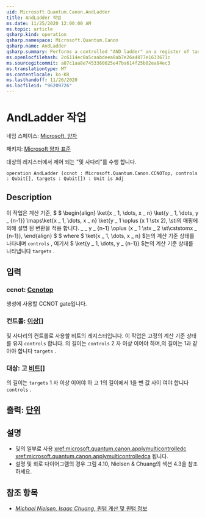 ```yaml
---
uid: Microsoft.Quantum.Canon.AndLadder
title: AndLadder 작업
ms.date: 11/25/2020 12:00:00 AM
ms.topic: article
qsharp.kind: operation
qsharp.namespace: Microsoft.Quantum.Canon
qsharp.name: AndLadder
qsharp.summary: Performs a controlled "AND ladder" on a register of target qubits.
ms.openlocfilehash: 2c6114ec8a5caabdeea8ab7e26a4877e1633671c
ms.sourcegitcommit: a87c1aa8e7453360025e47ba614f25b02ea84ec3
ms.translationtype: MT
ms.contentlocale: ko-KR
ms.lasthandoff: 11/26/2020
ms.locfileid: "96209726"
---
```

# <a name="andladder-operation"></a>AndLadder 작업

네임 스페이스: [Microsoft. 양자](xref:Microsoft.Quantum.Canon)

패키지: [Microsoft 양자 표준](https://nuget.org/packages/Microsoft.Quantum.Standard)


대상의 레지스터에서 제어 되는 "및 사다리"를 수행 합니다.

```qsharp
operation AndLadder (ccnot : Microsoft.Quantum.Canon.CCNOTop, controls : Qubit[], targets : Qubit[]) : Unit is Adj
```


## <a name="description"></a>Description

이 작업은 계산 기준, $ $ \begin{align} \ket{x \_ 1, \dots, x \_ n} \ket{y \_ 1, \dots, y \_ {n-1}} \maps\ket{x \_ 1, \dots, x \_ n} \ket{y \_ 1 \oplus (x 1 \stx 2), \sti의 매핑에 의해 설명 된 변환을 적용 합니다. \_ \_ y \_ {n-1} \oplus (x \_ 1 \stx \_ 2 \st\cststomx \_ {n-1}}, \end{align} $ $ where $ \ket{x \_ 1, \dots, x \_ n} $는의 계산 기준 상태를 나타내며 `controls` , 여기서 $ \ket{y \_ 1, \dots, y \_ {n-1}} $는의 계산 기준 상태를 나타냅니다 `targets` .

## <a name="input"></a>입력

### <a name="ccnot--ccnotop"></a>ccnot: [Ccnotop](xref:Microsoft.Quantum.Canon.CCNOTop)

생성에 사용할 CCNOT gate입니다.


### <a name="controls--qubit"></a>컨트롤: [이상](xref:microsoft.quantum.lang-ref.qubit)[]

및 사다리의 컨트롤로 사용할 비트의 레지스터입니다.
이 작업은 고정의 계산 기준 상태를 유지 `controls` 합니다.
의 길이는 `controls` 2 자 이상 이어야 하며,의 길이는 1과 같아야 합니다 `targets` .


### <a name="targets--qubit"></a>대상: 고 [비트](xref:microsoft.quantum.lang-ref.qubit)[]

의 길이는 `targets` 1 자 이상 이어야 하 고 1의 길이에서 1을 뺀 값 사이 여야 합니다 `controls` .



## <a name="output--unit"></a>출력: [단위](xref:microsoft.quantum.lang-ref.unit)



## <a name="remarks"></a>설명

- 및의 일부로 사용 <xref:microsoft.quantum.canon.applymulticontrolledc> <xref:microsoft.quantum.canon.applymulticontrolledca> 됩니다.
- 설명 및 회로 다이어그램의 경우 그림 4.10, Nielsen & Chuang의 섹션 4.3을 참조 하세요.

## <a name="references"></a>참조 항목

- [*Michael Nielsen, Isaac Chuang*, 퀀텀 계산 및 퀀텀 정보](http://doi.org/10.1017/CBO9780511976667)